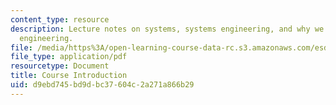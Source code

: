 ```yaml
---
content_type: resource
description: Lecture notes on systems, systems engineering, and why we study systems
  engineering.
file: /media/https%3A/open-learning-course-data-rc.s3.amazonaws.com/esd-33-systems-engineering-summer-2010/d9ebd745bd9dbc37604c2a271a866b29_MITESD_33SUM10_lec01.pdf
file_type: application/pdf
resourcetype: Document
title: Course Introduction
uid: d9ebd745-bd9d-bc37-604c-2a271a866b29
---
```

